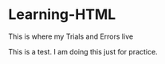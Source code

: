 # Learning-HTML
This is where my Trials and Errors live


This is a test. I am doing this just for practice.

